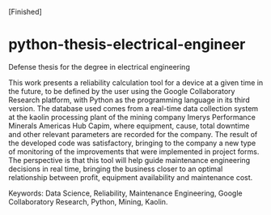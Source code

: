 [Finished]

# python-thesis-electrical-engineer
Defense thesis for the degree in electrical engineering

This work presents a reliability calculation tool for a device at a given time in the future, to be defined by the user using the Google Collaboratory Research platform, with Python as the programming  language in its third version. The database used comes from a real-time data collection system at the kaolin processing plant of the mining company Imerys Performance Minerals Americas Hub Capim, where equipment, cause, total downtime and other relevant parameters are recorded for the company. The result of the developed code was satisfactory, bringing to the company a new type of monitoring of the improvements that were implemented in project forms. The perspective is that this tool will help guide maintenance engineering decisions in real time, bringing the business closer to an optimal relationship between profit, equipment availability and maintenance cost.

Keywords: Data Science, Reliability, Maintenance Engineering, Google Collaboratory Research, Python, Mining, Kaolin.
